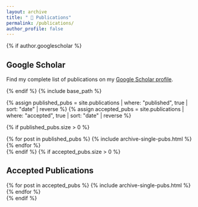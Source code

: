 ```yaml
---
layout: archive
title: " 📜 Publications"
permalink: /publications/
author_profile: false
---
```


<link rel="stylesheet" href="https://cdnjs.cloudflare.com/ajax/libs/font-awesome/6.2.0/css/all.min.css">
{% if author.googlescholar %}

<section> <h2>Google Scholar</h2> <p>Find my complete list of publications on my <a href="{{author.googlescholar}}" target="_blank" rel="noopener noreferrer">Google Scholar profile</a>.</p> </section> {% endif %}
{% include base_path %}

{% assign published_pubs = site.publications | where: "published", true | sort: "date" | reverse %}
{% assign accepted_pubs = site.publications | where: "accepted", true | sort: "date" | reverse %}

{% if published_pubs.size > 0 %}

<section> {% for post in published_pubs %} {% include archive-single-pubs.html %} {% endfor %} </section> {% endif %}
{% if accepted_pubs.size > 0 %}

<section> <h2>Accepted Publications</h2> {% for post in accepted_pubs %} {% include archive-single-pubs.html %} {% endfor %} </section> {% endif %}